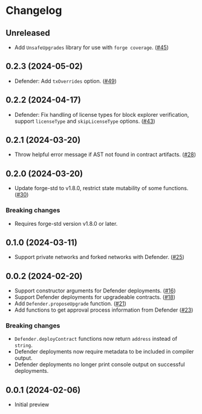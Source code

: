 # Changelog

## Unreleased

- Add `UnsafeUpgrades` library for use with `forge coverage`. ([#45](https://github.com/OpenZeppelin/openzeppelin-foundry-upgrades/pull/45))

## 0.2.3 (2024-05-02)

- Defender: Add `txOverrides` option. ([#49](https://github.com/OpenZeppelin/openzeppelin-foundry-upgrades/pull/49))

## 0.2.2 (2024-04-17)

- Defender: Fix handling of license types for block explorer verification, support `licenseType` and `skipLicenseType` options. ([#43](https://github.com/OpenZeppelin/openzeppelin-foundry-upgrades/pull/43))

## 0.2.1 (2024-03-20)

- Throw helpful error message if AST not found in contract artifacts. ([#28](https://github.com/OpenZeppelin/openzeppelin-foundry-upgrades/pull/28))

## 0.2.0 (2024-03-20)

- Update forge-std to v1.8.0, restrict state mutability of some functions. ([#30](https://github.com/OpenZeppelin/openzeppelin-foundry-upgrades/pull/30))

### Breaking changes
- Requires forge-std version v1.8.0 or later.

## 0.1.0 (2024-03-11)

- Support private networks and forked networks with Defender. ([#25](https://github.com/OpenZeppelin/openzeppelin-foundry-upgrades/pull/25))

## 0.0.2 (2024-02-20)

- Support constructor arguments for Defender deployments. ([#16](https://github.com/OpenZeppelin/openzeppelin-foundry-upgrades/pull/16))
- Support Defender deployments for upgradeable contracts. ([#18](https://github.com/OpenZeppelin/openzeppelin-foundry-upgrades/pull/18))
- Add `Defender.proposeUpgrade` function. ([#21](https://github.com/OpenZeppelin/openzeppelin-foundry-upgrades/pull/21))
- Add functions to get approval process information from Defender ([#23](https://github.com/OpenZeppelin/openzeppelin-foundry-upgrades/pull/23))

### Breaking changes
- `Defender.deployContract` functions now return `address` instead of `string`.
- Defender deployments now require metadata to be included in compiler output.
- Defender deployments no longer print console output on successful deployments.

## 0.0.1 (2024-02-06)

- Initial preview